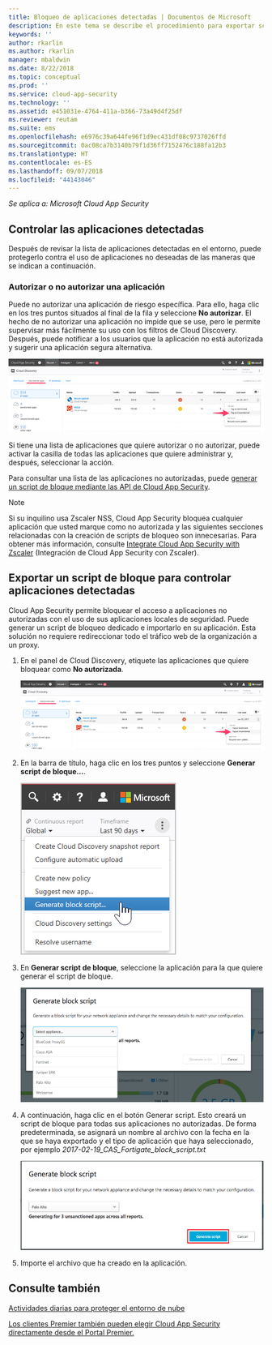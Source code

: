 ```yaml
---
title: Bloqueo de aplicaciones detectadas | Documentos de Microsoft
description: En este tema se describe el procedimiento para exportar scripts de bloqueo para aplicaciones detectadas.
keywords: ''
author: rkarlin
ms.author: rkarlin
manager: mbaldwin
ms.date: 8/22/2018
ms.topic: conceptual
ms.prod: ''
ms.service: cloud-app-security
ms.technology: ''
ms.assetid: e451031e-4764-411a-b366-73a49d4f25df
ms.reviewer: reutam
ms.suite: ems
ms.openlocfilehash: e6976c39a644fe96f1d9ec431df08c9737026ffd
ms.sourcegitcommit: 0ac08ca7b3140b79f1d36ff7152476c188fa12b3
ms.translationtype: HT
ms.contentlocale: es-ES
ms.lasthandoff: 09/07/2018
ms.locfileid: "44143046"
---
```

*Se aplica a: Microsoft Cloud App Security*


## <a name="govern-discovered-apps"></a>Controlar las aplicaciones detectadas

Después de revisar la lista de aplicaciones detectadas en el entorno, puede protegerlo contra el uso de aplicaciones no deseadas de las maneras que se indican a continuación.


### <a name="sanctioningunsanctioning-an-app"></a>Autorizar o no autorizar una aplicación 

Puede no autorizar una aplicación de riesgo específica. Para ello, haga clic en los tres puntos situados al final de la fila y seleccione **No autorizar**.
El hecho de no autorizar una aplicación no impide que se use, pero le permite supervisar más fácilmente su uso con los filtros de Cloud Discovery. Después, puede notificar a los usuarios que la aplicación no está autorizada y sugerir una aplicación segura alternativa.

![Etiquetar como no autorizada](./media/tag-as-unsanctioned.png)  

Si tiene una lista de aplicaciones que quiere autorizar o no autorizar, puede activar la casilla de todas las aplicaciones que quiere administrar y, después, seleccionar la acción.

Para consultar una lista de las aplicaciones no autorizadas, puede [generar un script de bloque mediante las API de Cloud App Security](https://mod636914.us.portal.cloudappsecurity.com/api-docs/#generate-block-script).

> [!NOTE]
> Si su inquilino usa Zscaler NSS, Cloud App Security bloquea cualquier aplicación que usted marque como no autorizada y las siguientes secciones relacionadas con la creación de scripts de bloqueo son innecesarias. Para obtener más información, consulte [Integrate Cloud App Security with Zscaler](zscaler-integration.md) (Integración de Cloud App Security con Zscaler).

## <a name="export-a-block-script-to-govern-discovered-apps"></a>Exportar un script de bloque para controlar aplicaciones detectadas

Cloud App Security permite bloquear el acceso a aplicaciones no autorizadas con el uso de sus aplicaciones locales de seguridad. Puede generar un script de bloqueo dedicado e importarlo en su aplicación.
Esta solución no requiere redireccionar todo el tráfico web de la organización a un proxy.

1. En el panel de Cloud Discovery, etiquete las aplicaciones que quiere bloquear como **No autorizada**.

   ![Etiquetar como no autorizada](./media/tag-as-unsanctioned.png)  

2. En la barra de título, haga clic en los tres puntos y seleccione **Generar script de bloque...**. 

   ![Generar script de bloque](./media/generate-block-script.png)  

3. En **Generar script de bloque**, seleccione la aplicación para la que quiere generar el script de bloque. 

   ![Ventana emergente de Generar script de bloque](./media/generate-block-script-popup.png)  

4. A continuación, haga clic en el botón Generar script. Esto creará un script de bloque para todas sus aplicaciones no autorizadas. De forma predeterminada, se asignará un nombre al archivo con la fecha en la que se haya exportado y el tipo de aplicación que haya seleccionado, por ejemplo *2017-02-19_CAS_Fortigate_block_script.txt* 

   ![Botón Generar script de bloque](./media/generate-block-script-button.png)  

5. Importe el archivo que ha creado en la aplicación.



## <a name="see-also"></a>Consulte también  
[Actividades diarias para proteger el entorno de nube](daily-activities-to-protect-your-cloud-environment.md)   

[Los clientes Premier también pueden elegir Cloud App Security directamente desde el Portal Premier.](https://premier.microsoft.com/)  
  
  